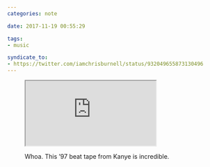 ```yaml
---
categories: note

date: 2017-11-19 00:55:29

tags:
- music

syndicate_to:
- https://twitter.com/iamchrisburnell/status/932049655873130496
---
```



<figure>
    <div class="media  media--youtube">
        <iframe src="https://www.youtube.com/embed/myrXQebr488" title="KanYe West 1997 Beat Tape (All 8 tracks)" webkitallowfullscreen mozallowfullscreen allowfullscreen></iframe>
    </div>
    <figcaption>
        <p>Whoa. This ’97 beat tape from Kanye is incredible.</p>
    </figcaption>
</figure>
